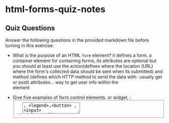 # html-forms-quiz-notes

## Quiz Questions

Answer the following questions in the provided markdown file before turning in this exercise:

- What is the purpose of an HTML `form` element?
  it defines a form. a container element for containing forms, its attributes are optional but you should at least use the action(defines where the location (URL) where the form's collected data should be sent when its submitted) and method (defines which HTTP method to send the data with- usually get or post) attributes... way to get user info within the <form> element
- Give five examples of form control elements.
  or widget, : <fieldset>, <label> , <textarea>, <legend>,<button> ,<input> <select>
- Give three examples of `type` attribute values for HTML `<input>` elements.
  button, checkbox, file, hidden, image, password, radio, reset, submit, text
- Is an HTML `<input>` element a block element or an inline element?
  inline block, doesnt not start on a new line, only takes up as much width as necessary

## Notes

All student notes should be written here.

How to write `Code Examples` in markdown

for JS:

```javascript
const data = 'Howdy';
```

for HTML:

```html
<div>
  <p>This is text content</p>
</div>
```

for CSS:

```css
div {
  width: 100%;
}
```

